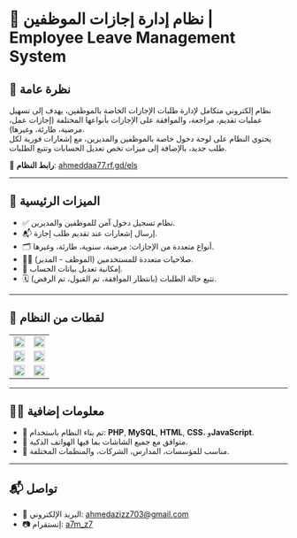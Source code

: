 # 🏢 نظام إدارة إجازات الموظفين | Employee Leave Management System

## 📌 نظرة عامة

نظام إلكتروني متكامل لإدارة طلبات الإجازات الخاصة بالموظفين، يهدف إلى تسهيل عمليات تقديم، مراجعة، والموافقة على الإجازات بأنواعها المختلفة (إجازات عمل، مرضية، طارئة، وغيرها).  
يحتوي النظام على لوحة دخول خاصة بالموظفين والمديرين، مع إشعارات فورية لكل طلب جديد، بالإضافة إلى ميزات تخص تعديل الحسابات وتتبع الطلبات.

🔗 **رابط النظام**: [ahmeddaa77.rf.gd/els](https://ahmeddaa77.rf.gd/els)

---

## 🧩 الميزات الرئيسية

- ✅ نظام تسجيل دخول آمن للموظفين والمديرين.
- 📬 إرسال إشعارات عند تقديم طلب إجازة.
- 🗂️ أنواع متعددة من الإجازات: مرضية، سنوية، طارئة، وغيرها.
- 🧑‍💼 صلاحيات متعددة للمستخدمين (الموظف - المدير).
- 🔄 إمكانية تعديل بيانات الحساب.
- 🗓️ تتبع حالة الطلبات (بانتظار الموافقة، تم القبول، تم الرفض).

---

## 📸 لقطات من النظام

<table>
  <tr>
    <td><img src="https://i.postimg.cc/MHtvW33P/image.png" width="100%"></td>
    <td><img src="https://i.postimg.cc/pVB9YyVf/image.png" width="100%"></td>
  </tr>
  <tr>
    <td><img src="https://i.postimg.cc/tCSYwfx7/image.png" width="100%"></td>
    <td><img src="https://i.postimg.cc/W1dhvnG8/image.png" width="100%"></td>
  </tr>
  <tr>
    <td><img src="https://i.postimg.cc/MKKnsxXh/image.png" width="100%"></td>
    <td><img src="https://i.postimg.cc/0yhr2wZs/image.png" width="100%"></td>
  </tr>
</table>

---

## 🧑‍💻 معلومات إضافية

- 📁 تم بناء النظام باستخدام: **PHP**, **MySQL**, **HTML**, **CSS**، و**JavaScript**.
- 📱 متوافق مع جميع الشاشات بما فيها الهواتف الذكية.
- 🎯 مناسب للمؤسسات، المدارس، الشركات، والمنظمات المختلفة.

---

## 📬 تواصل

- 📧 البريد الإلكتروني: [ahmedazizz703@gmail.com](mailto:ahmedazizz703@gmail.com)  
- 📷 إنستقرام: [a7m_z7](https://instagram.com/a7m_z7)
